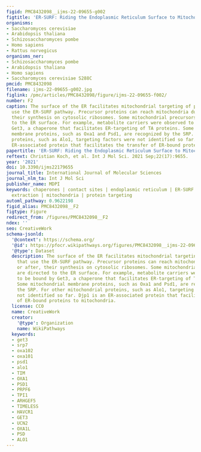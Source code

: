 ```yaml
---
figid: PMC8432098__ijms-22-09655-g002
figtitle: 'ER-SURF: Riding the Endoplasmic Reticulum Surface to Mitochondria'
organisms:
- Saccharomyces cerevisiae
- Arabidopsis thaliana
- Schizosaccharomyces pombe
- Homo sapiens
- Rattus norvegicus
organisms_ner:
- Schizosaccharomyces pombe
- Arabidopsis thaliana
- Homo sapiens
- Saccharomyces cerevisiae S288C
pmcid: PMC8432098
filename: ijms-22-09655-g002.jpg
figlink: /pmc/articles/PMC8432098/figure/ijms-22-09655-f002/
number: F2
caption: The surface of the ER facilitates mitochondrial targeting of proteins that
  use the ER-SURF pathway. Precursor proteins can reach mitochondria during, or after,
  their synthesis on cytosolic ribosomes. Some mitochondrial precursors are directed
  to the ER surface. For example, metabolite carriers were observed to be bound by
  Get3, a chaperone that facilitates ER-targeting of TA proteins. Some mitochondrial
  membrane proteins, such as Oxa1 and Psd1, are recognized by the SRP. For other mitochondrial
  proteins, such as Alo1, targeting factors were not identified so far. Djp1 is an
  ER-associated protein that facilitates the transfer of ER-bound proteins to mitochondria.
papertitle: 'ER-SURF: Riding the Endoplasmic Reticulum Surface to Mitochondria.'
reftext: Christian Koch, et al. Int J Mol Sci. 2021 Sep;22(17):9655.
year: '2021'
doi: 10.3390/ijms22179655
journal_title: International Journal of Molecular Sciences
journal_nlm_ta: Int J Mol Sci
publisher_name: MDPI
keywords: chaperones | contact sites | endoplasmic reticulum | ER-SURF | membrane
  extraction | mitochondria | protein targeting
automl_pathway: 0.9622198
figid_alias: PMC8432098__F2
figtype: Figure
redirect_from: /figures/PMC8432098__F2
ndex: ''
seo: CreativeWork
schema-jsonld:
  '@context': https://schema.org/
  '@id': https://pfocr.wikipathways.org/figures/PMC8432098__ijms-22-09655-g002.html
  '@type': Dataset
  description: The surface of the ER facilitates mitochondrial targeting of proteins
    that use the ER-SURF pathway. Precursor proteins can reach mitochondria during,
    or after, their synthesis on cytosolic ribosomes. Some mitochondrial precursors
    are directed to the ER surface. For example, metabolite carriers were observed
    to be bound by Get3, a chaperone that facilitates ER-targeting of TA proteins.
    Some mitochondrial membrane proteins, such as Oxa1 and Psd1, are recognized by
    the SRP. For other mitochondrial proteins, such as Alo1, targeting factors were
    not identified so far. Djp1 is an ER-associated protein that facilitates the transfer
    of ER-bound proteins to mitochondria.
  license: CC0
  name: CreativeWork
  creator:
    '@type': Organization
    name: WikiPathways
  keywords:
  - get3
  - srp7
  - oxa102
  - oxa101
  - psd1
  - alo1
  - TIM
  - OXA1
  - PSD1
  - PRPF6
  - TPI1
  - ARHGEF5
  - TIMELESS
  - HAVCR1
  - GET3
  - UCN2
  - OXA1L
  - PSD
  - ALO1
---
```

